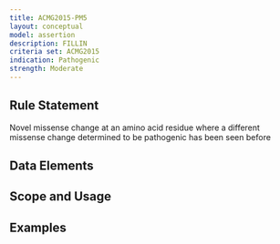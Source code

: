 ```yaml
---
title: ACMG2015-PM5
layout: conceptual
model: assertion
description: FILLIN
criteria set: ACMG2015
indication: Pathogenic
strength: Moderate
---
```


Rule Statement
--------------
Novel missense change at an amino acid residue where a different missense change determined to be pathogenic has been seen before

Data Elements
-------------

Scope and Usage
---------------

Examples
--------
